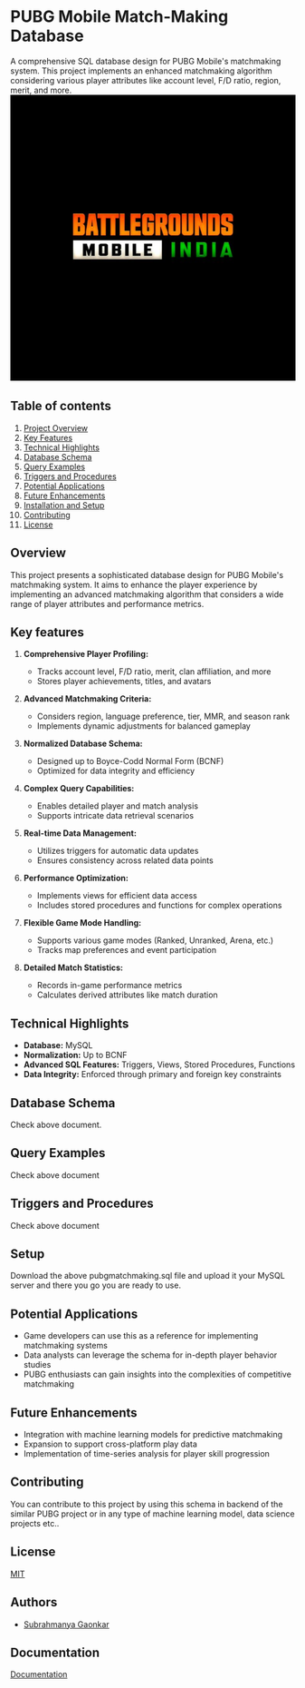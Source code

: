 
# PUBG Mobile Match-Making Database

A comprehensive SQL database design for PUBG Mobile's matchmaking system. This project implements an enhanced matchmaking algorithm considering various player attributes like account level, F/D ratio, region, merit, and more.
![Logo](https://github.com/negativenagesh/PUBG-Match-Making-Database---SQL/blob/main/bgmi%20logo.jpg)

## Table of contents

1. [Project Overview](#project-overview)
2. [Key Features](#key-features)
3. [Technical Highlights](#technical-highlights)
4. [Database Schema](#database-schema)
5. [Query Examples](#query-examples)
6. [Triggers and Procedures](#triggers-and-procedures)
7. [Potential Applications](#potential-applications)
8. [Future Enhancements](#future-enhancements)
9. [Installation and Setup](#installation-and-setup)
10. [Contributing](#contributing)
11. [License](#license)
## Overview
This project presents a sophisticated database design for PUBG Mobile's matchmaking system. It aims to enhance the player experience by implementing an advanced matchmaking algorithm that considers a wide range of player attributes and performance metrics.


## Key features

1. **Comprehensive Player Profiling:**
   - Tracks account level, F/D ratio, merit, clan affiliation, and more
   - Stores player achievements, titles, and avatars

2. **Advanced Matchmaking Criteria:**
   - Considers region, language preference, tier, MMR, and season rank
   - Implements dynamic adjustments for balanced gameplay

3. **Normalized Database Schema:**
   - Designed up to Boyce-Codd Normal Form (BCNF)
   - Optimized for data integrity and efficiency

4. **Complex Query Capabilities:**
   - Enables detailed player and match analysis
   - Supports intricate data retrieval scenarios

5. **Real-time Data Management:**
   - Utilizes triggers for automatic data updates
   - Ensures consistency across related data points

6. **Performance Optimization:**
   - Implements views for efficient data access
   - Includes stored procedures and functions for complex operations

7. **Flexible Game Mode Handling:**
   - Supports various game modes (Ranked, Unranked, Arena, etc.)
   - Tracks map preferences and event participation

8. **Detailed Match Statistics:**
   - Records in-game performance metrics
   - Calculates derived attributes like match duration
## Technical Highlights

- **Database:** MySQL
- **Normalization:** Up to BCNF
- **Advanced SQL Features:** Triggers, Views, Stored Procedures, Functions
- **Data Integrity:** Enforced through primary and foreign key constraints
## Database Schema

Check above document.
## Query Examples

Check above document
## Triggers and Procedures

Check above document

## Setup

Download the above pubgmatchmaking.sql file and upload it your MySQL server and there you go you are ready to use.
## Potential Applications

- Game developers can use this as a reference for implementing matchmaking systems
- Data analysts can leverage the schema for in-depth player behavior studies
- PUBG enthusiasts can gain insights into the complexities of competitive matchmaking

## Future Enhancements

- Integration with machine learning models for predictive matchmaking
- Expansion to support cross-platform play data
- Implementation of time-series analysis for player skill progression
## Contributing

You can contribute to this project by using this schema in backend of the similar PUBG project or in any type of machine learning model, data science projects etc..
## License

[MIT](https://choosealicense.com/licenses/mit/)


## Authors

- [Subrahmanya Gaonkar](https://www.linkedin.com/in/subrahmanya-gaonkar)


## Documentation

[Documentation](https://github.com/negativenagesh/PUBG-Match-Making-Database---SQL/blob/main/PUBG%20mobile%20Matchmaking%20Database%20by%20Subrahmanya.docx)

